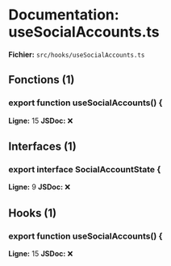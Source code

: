 # Documentation: useSocialAccounts.ts

**Fichier:** `src/hooks/useSocialAccounts.ts`

## Fonctions (1)

### export function useSocialAccounts() {
**Ligne:** 15
**JSDoc:** ❌

## Interfaces (1)

### export interface SocialAccountState {
**Ligne:** 9
**JSDoc:** ❌

## Hooks (1)

### export function useSocialAccounts() {
**Ligne:** 15
**JSDoc:** ❌

